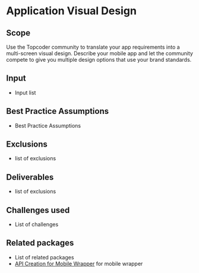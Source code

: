 # Application Visual Design
## Scope

Use the Topcoder community to translate your app requirements into a multi-screen visual design.  Describe your mobile app and let the community compete to give you multiple design options that use your brand standards.

## Input

- Input list

## Best Practice Assumptions
- Best Practice Assumptions

## Exclusions
- list of exclusions
## Deliverables

- list of exclusions

## Challenges used

- List of challenges

## Related packages
- List of related packages
- [API Creation for Mobile Wrapper](../api-creation-app/README.md) for mobile wrapper
